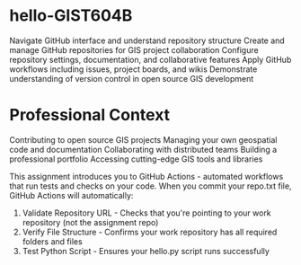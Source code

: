 # hello-GIST604B
Navigate GitHub interface and understand repository structure
Create and manage GitHub repositories for GIS project collaboration
Configure repository settings, documentation, and collaborative features
Apply GitHub workflows including issues, project boards, and wikis
Demonstrate understanding of version control in open source GIS development

# Professional Context
Contributing to open source GIS projects
Managing your own geospatial code and documentation
Collaborating with distributed teams
Building a professional portfolio
Accessing cutting-edge GIS tools and libraries

This assignment introduces you to GitHub Actions - automated workflows that run tests and checks on your code. When you commit your repo.txt file, GitHub Actions will automatically:

1. Validate Repository URL - Checks that you're pointing to your work repository (not the assignment repo)
2. Verify File Structure - Confirms your work repository has all required folders and files
3. Test Python Script - Ensures your hello.py script runs successfully




  
